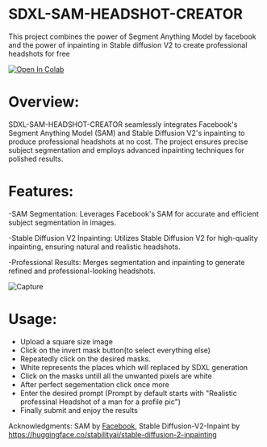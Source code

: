 # SDXL-SAM-HEADSHOT-CREATOR
This project combines the power of Segment Anything Model by facebook and the power of inpainting in Stable diffusion V2 to create professional headshots for free 

[![Open In Colab](https://colab.research.google.com/assets/colab-badge.svg)](https://colab.research.google.com/github/pranavsrinivasa/SDXL-SAM-HEADSHOT-CREATOR/blob/main/SDXL_SAM.ipynb)

# Overview:

SDXL-SAM-HEADSHOT-CREATOR seamlessly integrates Facebook's Segment Anything Model (SAM) and Stable Diffusion V2's inpainting to produce professional headshots at no cost. The project ensures precise subject segmentation and employs advanced inpainting techniques for polished results.

# Features:

-SAM Segmentation: Leverages Facebook's SAM for accurate and efficient subject segmentation in images.

-Stable Diffusion V2 Inpainting: Utilizes Stable Diffusion V2 for high-quality inpainting, ensuring natural and realistic headshots.

-Professional Results: Merges segmentation and inpainting to generate refined and professional-looking headshots.

![Capture](https://github.com/pranavsrinivasa/SDXL-SAM-HEADSHOT-CREATOR/assets/126983069/de3529cd-2e58-469b-b196-e8c5b6daa782)

# Usage: 
- Upload a square size image
- Click on the invert mask button(to select everything else)
- Repeatedly click on the desired masks.
- White represents the places which will replaced by SDXL generation
- Click on the masks untill all the unwanted pixels are white
- After perfect segementation click once more
- Enter the desired prompt (Prompt by default starts with "Realistic professinal Headshot of a man for a profile pic")
- Finally submit and enjoy the results

Acknowledgments: SAM by [Facebook](https://github.com/facebookresearch/segment-anything), Stable Diffusion-V2-Inpaint by https://huggingface.co/stabilityai/stable-diffusion-2-inpainting 
